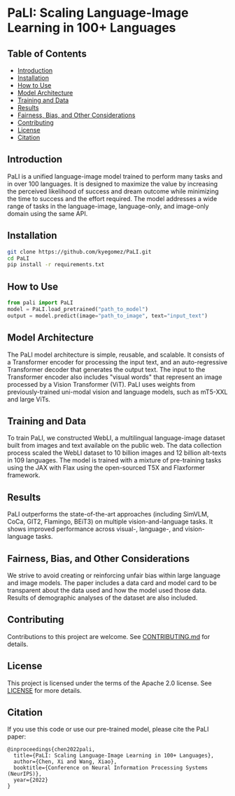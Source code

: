 # PaLI: Scaling Language-Image Learning in 100+ Languages

## Table of Contents
- [Introduction](#introduction)
- [Installation](#installation)
- [How to Use](#how-to-use)
- [Model Architecture](#model-architecture)
- [Training and Data](#training-and-data)
- [Results](#results)
- [Fairness, Bias, and Other Considerations](#fairness-bias-and-other-considerations)
- [Contributing](#contributing)
- [License](#license)
- [Citation](#citation)

## Introduction
PaLI is a unified language-image model trained to perform many tasks and in over 100 languages. It is designed to maximize the value by increasing the perceived likelihood of success and dream outcome while minimizing the time to success and the effort required. The model addresses a wide range of tasks in the language-image, language-only, and image-only domain using the same API.

## Installation
```bash
git clone https://github.com/kyegomez/PaLI.git
cd PaLI
pip install -r requirements.txt
```

## How to Use
```python
from pali import PaLI
model = PaLI.load_pretrained("path_to_model")
output = model.predict(image="path_to_image", text="input_text")
```

## Model Architecture
The PaLI model architecture is simple, reusable, and scalable. It consists of a Transformer encoder for processing the input text, and an auto-regressive Transformer decoder that generates the output text. The input to the Transformer encoder also includes "visual words" that represent an image processed by a Vision Transformer (ViT). PaLI uses weights from previously-trained uni-modal vision and language models, such as mT5-XXL and large ViTs. 

## Training and Data
To train PaLI, we constructed WebLI, a multilingual language-image dataset built from images and text available on the public web. The data collection process scaled the WebLI dataset to 10 billion images and 12 billion alt-texts in 109 languages. The model is trained with a mixture of pre-training tasks using the JAX with Flax using the open-sourced T5X and Flaxformer framework.

## Results
PaLI outperforms the state-of-the-art approaches (including SimVLM, CoCa, GIT2, Flamingo, BEiT3) on multiple vision-and-language tasks. It shows improved performance across visual-, language-, and vision-language tasks.

## Fairness, Bias, and Other Considerations
We strive to avoid creating or reinforcing unfair bias within large language and image models. The paper includes a data card and model card to be transparent about the data used and how the model used those data. Results of demographic analyses of the dataset are also included.

## Contributing
Contributions to this project are welcome. See [CONTRIBUTING.md](CONTRIBUTING.md) for details.

## License
This project is licensed under the terms of the Apache 2.0 license. See [LICENSE](LICENSE) for more details.

## Citation
If you use this code or use our pre-trained model, please cite the PaLI paper:

```
@inproceedings{chen2022pali,
  title={PaLI: Scaling Language-Image Learning in 100+ Languages},
  author={Chen, Xi and Wang, Xiao},
  booktitle={Conference on Neural Information Processing Systems (NeurIPS)},
  year={2022}
}
```